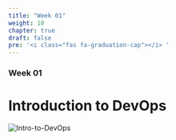 ```yaml
---
title: "Week 01"
weight: 10
chapter: true
draft: false
pre: '<i class="fas fa-graduation-cap"></i> '
---
```


### Week 01

# Introduction to DevOps

![Intro-to-DevOps](/images/devops-intro.jpg)